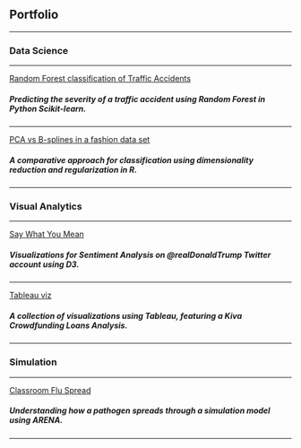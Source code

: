 ## Portfolio

---
### Data Science 
---

[Random Forest classification of Traffic Accidents](/project_ranfortraff.md)
##### Predicting the severity of a traffic accident using Random Forest in Python Scikit-learn.
---

[PCA vs B-splines in a fashion data set](/project_pcabs.md)
<!--<img src="images/fashion.JPG?raw=true"/>-->
##### A comparative approach for classification using dimensionality reduction and regularization in R.


<!--
---
[Denoising heatmaps through regularization algorithms](/project_heat)
##### A co  .... in Matlab
-->

---
### Visual Analytics
---

[Say What You Mean](/project_saywh.md)
##### Visualizations for Sentiment Analysis on @realDonaldTrump Twitter account using D3.

---
[Tableau viz](http://public.tableau.com/profile/diana.lomelin)
##### A collection of visualizations using Tableau, featuring a Kiva Crowdfunding Loans Analysis.

---
### Simulation
---
[Classroom Flu Spread](/project_simflu.md)
##### Understanding how a pathogen spreads through a simulation model using ARENA.
---



